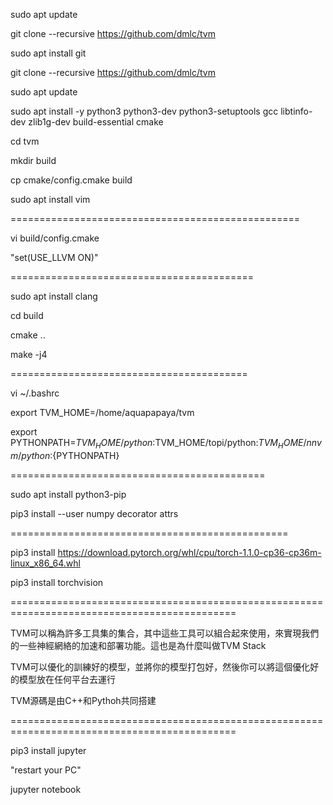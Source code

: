 sudo apt update

git clone --recursive https://github.com/dmlc/tvm

sudo apt install git

git clone --recursive https://github.com/dmlc/tvm

sudo apt update

sudo apt install -y python3 python3-dev python3-setuptools gcc libtinfo-dev zlib1g-dev build-essential cmake

cd tvm

mkdir build

cp cmake/config.cmake build

sudo apt install vim

==================================================

vi build/config.cmake

"set(USE_LLVM ON)"

==========================================

sudo apt install clang

cd build

cmake ..

make -j4

=========================================

vi ~/.bashrc

export TVM_HOME=/home/aquapapaya/tvm

export PYTHONPATH=$TVM_HOME/python:$TVM_HOME/topi/python:$TVM_HOME/nnvm/python:${PYTHONPATH}

============================================

sudo apt install python3-pip

pip3 install --user numpy decorator attrs

================================================

pip3 install https://download.pytorch.org/whl/cpu/torch-1.1.0-cp36-cp36m-linux_x86_64.whl

pip3 install torchvision

=============================================================================================

TVM可以稱為許多工具集的集合，其中這些工具可以組合起來使用，來實現我們的一些神經網絡的加速和部署功能。這也是為什麼叫做TVM Stack

TVM可以優化的訓練好的模型，並將你的模型打包好，然後你可以將這個優化好的模型放在任何平台去運行

TVM源碼是由C++和Pythoh共同搭建

=============================================================================================

pip3 install jupyter

"restart your PC"

jupyter notebook
